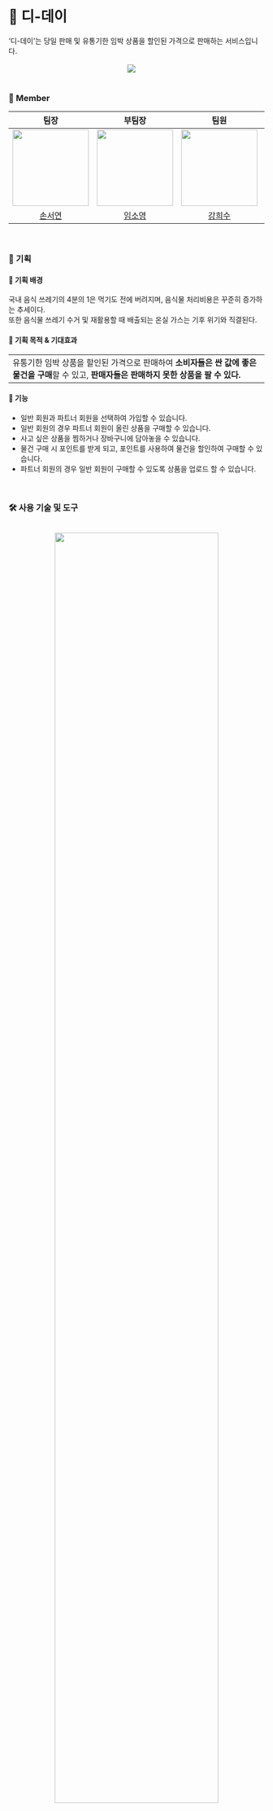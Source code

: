 # 🛒 디-데이
<div style="font-weight: 600 font-size: 20px">
‘디-데이’는 당일 판매 및 유통기한 임박 상품을 할인된 가격으로 판매하는 서비스입니다.</div>

<br>
<div align="center">
<img src="https://github.com/seoyeonson/seoyeonson/assets/93702730/3bac4246-c501-465d-b54f-d8a82b0b94b7" style="padding-right: 20px;"/>
</div>
<br>

### 🥕 Member

|팀장|부팀장|팀원|팀원|팀원|
| :-: | :-: | :-: | :-: | :-: |
|<img src="https://github.com/seoyeonson/seoyeonson/assets/93702730/2bfd1b43-6c25-4860-b9b8-d0eae319fef0" width="150"> |<img src="https://github.com/seoyeonson/seoyeonson/assets/93702730/8900937e-cbc8-47ce-971c-7b6a9afa7ee4" width="150"> |<img src="https://github.com/seoyeonson/seoyeonson/assets/93702730/484255f7-eb85-45cf-9a64-44c071e2c506" width="150">|<img src="https://github.com/seoyeonson/seoyeonson/assets/93702730/67eb868a-51a2-47af-89bb-831687cf897e" width="150">|<img src="https://github.com/seoyeonson/seoyeonson/assets/93702730/cde57e97-4b99-492b-a469-264de60a68d5" width="150">|
|[손서연](https://github.com/seoyeonson)|[임소영](https://github.com/SOYOUNGdev)|[강희수](https://github.com/devheesukang)|[홍정수](https://github.com/JS8800gt)|[황재승](https://github.com/devHwang1)|
<br>

### 🥚 기획

#### 🍳 기획 배경
국내 음식 쓰레기의 4분의 1은 먹기도 전에 버려지며, 음식물 처리비용은 꾸준히 증가하는 추세이다.<br>
또한 음식물 쓰레기 수거 및 재활용할 때 배출되는 온실 가스는 기후 위기와 직결된다. 
<br>

#### 🍳 기획 목적 & 기대효과
<table>
    <tbody>
        <tr>
            <td>유통기한 임박 상품을 할인된 가격으로 판매하여 <b>소비자들은 싼 값에 좋은 물건을 구매</b>할 수 있고, <b>판매자들은 판매하지 못한 상품을 팔 수 있다.</b></td>
        </tr>
    </tbody>
</table>

#### 🍳 기능
- 일반 회원과 파트너 회원을 선택하여 가입할 수 있습니다.
- 일반 회원의 경우 파트너 회원이 올린 상품을 구매할 수 있습니다.
- 사고 싶은 상품을 찜하거나 장바구니에 담아놓을 수 있습니다.
- 물건 구매 시 포인트를 받게 되고, 포인트를 사용하여 물건을 할인하여 구매할 수 있습니다.
- 파트너 회원의 경우 일반 회원이 구매할 수 있도록 상품을 업로드 할 수 있습니다.

<br>
              
### 🛠️ 사용 기술 및 도구
<br>
<div align="center"><img src="https://github.com/seoyeonson/seoyeonson/assets/93702730/2b08d576-1da7-4dcb-92a4-8dfcb5ca2c62" style="width:80%;"/></div>
<br>

### 💽 DB 설계
<div align="center"><img src="https://github.com/seoyeonson/seoyeonson/assets/93702730/62e2d98d-f8f4-4a5d-ab79-2c1160e8b27e" style="width:50%;"/></div>
<br>

### 🌊 흐름도
<table style="text-align: center">
  <tr>
      <td><img src="https://github.com/seoyeonson/seoyeonson/assets/93702730/875d576f-b948-4625-8909-51ccd4a99341"/></td>
      <td><img src="https://github.com/seoyeonson/seoyeonson/assets/93702730/f44f41d5-5497-49be-a776-629a07184c07"/></td>
  </tr>
  <tr>
      <td><img src="https://github.com/seoyeonson/seoyeonson/assets/93702730/b259fbdd-de26-47b4-a805-1dd2ca6c09d4"/></td>
      <td><img src="https://github.com/seoyeonson/seoyeonson/assets/93702730/f10de4ad-e2ea-4c30-b803-45ee2e37601a"/></td>
  </tr>
</table>
<br>

### 🖥️ 페이지 이미지 
<table style="text-align: center">
  <tr>
      <td><img src="https://github.com/seoyeonson/seoyeonson/assets/93702730/0fe7affd-13fb-43fd-8369-b157305a60e2"/></td>
      <td><img src="https://github.com/seoyeonson/seoyeonson/assets/93702730/e8d8e280-04b8-4121-95f7-c24fc5d586b5"/></td>
  </tr>
  <tr>
      <td><img src="https://github.com/seoyeonson/seoyeonson/assets/93702730/f63a4ce6-e413-4626-bc07-22ceae8478d5"/></td>
      <td><img src="https://github.com/seoyeonson/seoyeonson/assets/93702730/bcf2e275-8de4-498c-8eaa-cda5784beaa2"/></td>
  </tr>
  <tr>
      <td><img src="https://github.com/seoyeonson/seoyeonson/assets/93702730/7730b430-607c-4e12-b141-c19548d5ee1a"/></td>
      <td><img src="https://github.com/seoyeonson/seoyeonson/assets/93702730/742a25b1-c36f-4539-b2c4-8494396da78e"/></td>
  </tr>
  <tr>
      <td><img src="https://github.com/seoyeonson/seoyeonson/assets/93702730/d302cdf5-ec7d-44a5-9cec-b741014dbd39"/></td>
  </tr>
</table>
<br>

<table>
    <tr></tr>
    <tr>
        <td style="padding:15px;">
            <p></p>
            <div><b>💡 인사이트</b></div>
            <div style="width:100%; background-color:grey;">
                <p></p>
            </div>
        </td>
    </tr>
</table>
<br>

### 협업 문서
📝 [기획 notion](https://wobbly-chip-64e.notion.site/Wanted-JSP-Spring-Web-Project-e44c5186bb1c4c4cb0d62cd5b48f2cdc?pvs=4)

<br>
<br>

[사용 이미지 출처]
출처 <a href="https://kr.freepik.com/free-vector/hand-painted-watercolor-fruit-collection_13817603.htm#query=%EA%B3%BC%EC%9D%BC&position=26&from_view=keyword&track=sph&uuid=d4d344c4-b511-43bd-8bec-310542356fa9">Freepik</a>
